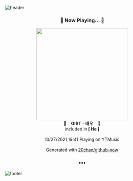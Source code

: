 ![header](https://capsule-render.vercel.app/api?type=wave&height=170&section=header&text=Hi.%20I'm%20SHIFT&fontColor=090707&fontAlignX=45&fontAlignY=65&fontSize=100)

<h3 align="center">🎵 Now Playing... 🎵</h3>
<p align="center">
  <a href="https://music.youtube.com/watch?v=eljN3GSwcFU">
    <img width="300" src="https://lh3.googleusercontent.com/I6W5cTXVqrUJiC39km0gt9dFFQ0mGDjiYpph00zWVLGJ73Krgnfg-tvwJISY6PAkw3UBnGrwQNnjo4A">
  </a>
  <br>
  🎵&nbsp&nbsp&nbsp <b>GIST - 배우</b> &nbsp&nbsp&nbsp🎵
  <br>
  included in <b>[ He ]</b>
  
  <br />
  <br />
  10/27/2021 19:41 Playing on YTMusic
  <br />
  <br />
  Generated with <a href="https://github.com/20chan/github-now">20chan/github-now</a>
</p>

<h3 align="center">•••</h3>

![footer](https://capsule-render.vercel.app/api?type=wave&height=150&section=footer)
